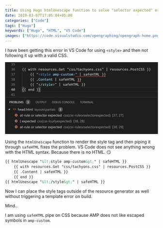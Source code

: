 ```yaml
---
title: Using Hugo htmlUnescape function to solve "selector expected" errors
date: 2019-03-07T17:05:04+05:00
categories: ["Code"]
tags: ["Hugo"]
keywords: ["Hugo", "HTML", "VS Code"]
images: ["https://code.visualstudio.com/opengraphimg/opengraph-home.png"]
---
```

I have been getting this error in VS Code for using `<style>` and then not following it up with a valid CSS.

![html-error](./html-error.webp "1151x541")

Using the `htmlUnescape` function to render the style tag and then piping it through `safeHTML` fixes the problem. VS Code does not see anything wrong with the HTML syntax. Because there is no HTML. :smirk:

```html
{{ htmlUnescape "&lt;style amp-custom&gt;" | safeHTML }}
    {{ with resources.Get "css/tachyons.css" | resources.PostCSS }}
    {{ .Content | safeHTML }}
    {{ end }}
{{ htmlUnescape "&lt;/style&gt;" | safeHTML }}
```

Now I can place the style tags outside of the resource generator as well without triggering a template error on build.

Mind..

I am using `safeHTML` pipe on CSS because AMP does not like escaped symbols in `amp-custom`.